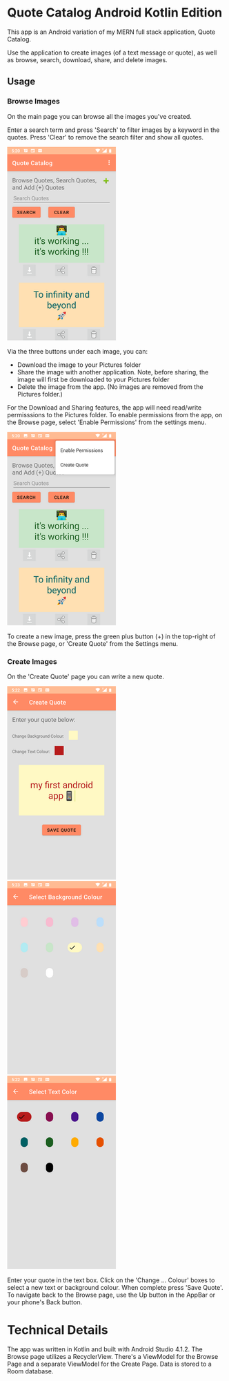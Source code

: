 # Quote Catalog Android Kotlin Edition
This app is an Android variation of my MERN full stack application, Quote Catalog.

Use the application to create images (of a text message or quote), as well as browse, search, download, share, and delete images.

## Usage
### Browse Images
On the main page you can browse all the images you've created.
 
Enter a search term and press 'Search' to filter images by a keyword in the quotes. Press 'Clear' to remove the search filter and show all quotes.
 
![Browse Page](readme/browse_qc.png)

Via the three buttons under each image, you can:
* Download the image to your Pictures folder
* Share the image with another application. Note, before sharing, the image will first be downloaded to your Pictures folder
* Delete the image from the app. (No images are removed from the Pictures folder.)

For the Download and Sharing features, the app will need read/write permisssions to the Pictures folder. To enable permissions from the app, on the Browse page, select 'Enable Permissions' from the settings menu.

![Settings Menu](readme/browse_settings_enable_permissions_qc.png)

To create a new image, press the green plus button (+) in the top-right of the Browse page, or 'Create Quote' from the Settings menu.

### Create Images
On the 'Create Quote' page you can write a new quote.

![Create Page](readme/create_qc.png)
![Background Colour Selection](readme/create_pick_background_colour_qc.png)
![Text Colour Selection](readme/create_pick_text_colour_qc.png)

Enter your quote in the text box. Click on the 'Change ... Colour' boxes to select a new text or background colour. When complete press 'Save Quote'. To navigate back to the Browse page, use the Up button in the AppBar or your phone's Back button.

# Technical Details
The app was written in Kotlin and built with Android Studio 4.1.2.
The Browse page utilizes a RecyclerView.
There's a ViewModel for the Browse Page and a separate ViewModel for the Create Page.
Data is stored to a Room database.
